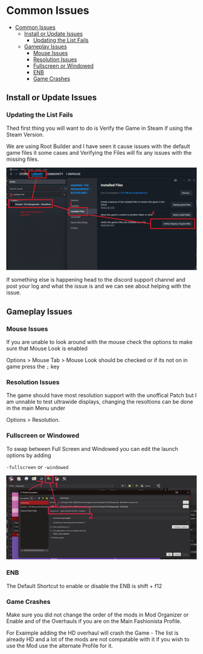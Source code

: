 # Common Issues

- [Common Issues](#common-issues)
  - [Install or Update Issues](#install-or-update-issues)
    - [Updating the List Fails](#updating-the-list-fails)
  - [Gameplay Issues](#gameplay-issues)
    - [Mouse Issues](#mouse-issues)
    - [Resolution Issues](#resolution-issues)
    - [Fullscreen or Windowed](#fullscreen-or-windowed)
    - [ENB](#enb)
    - [Game Crashes](#game-crashes)

## Install or Update Issues

### Updating the List Fails

Thed first thing you will want to do is Verify the Game in Steam if using the Steam Version.

We are using Root Builder and I have seen it cause issues with the default game files it some cases and Verifying the Files will fix any issues with the missing files.

![Verify Game Install in Steam](/img/Verify.png)

If something else is happening head to the discord support channel and post your log and what the issue is and we can see about helping with the issue.

## Gameplay Issues

### Mouse Issues

 If you are unable to look around with the mouse check the options to make sure that Mouse Look is enabled

Options > Mouse Tab > Mouse Look should be checked or if its not on in game press the `;` key

### Resolution Issues

 The game should have most resolution support with the unoffical Patch but I am unnable to test ultrawide displays, changing the resoltions can be done in the main Menu under  

Options > Resolution.

### Fullscreen or Windowed

To swap between Full Screen and Windowed you can edit the launch options by adding  

`-fullscreen`
or
`-windowed`

![Fullscreen location](img/Fullscreen.png)

### ENB

The Default Shortcut to enable or disable the ENB is shift + f12  

### Game Crashes

Make sure you did not change the order of the mods in Mod Organizer or Enable and of the Overhauls if you are on the Main Fashionista Profile.

For Exaimple adding the HD overhaul will crash the Game - The list is already HD and a lot of the mods are not compatable with it if you wish to use the Mod use the alternate Profile for it.